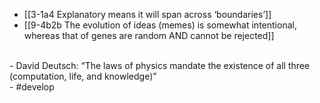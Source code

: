 - [[3-1a4 Explanatory means it will span across ‘boundaries’]]
- [[9-4b2b The evolution of ideas (memes) is somewhat intentional, whereas that of genes are random AND cannot be rejected]]
<br>
- David Deutsch: “The laws of physics mandate the existence of all three (computation, life, and knowledge)”
<br>
- #develop
